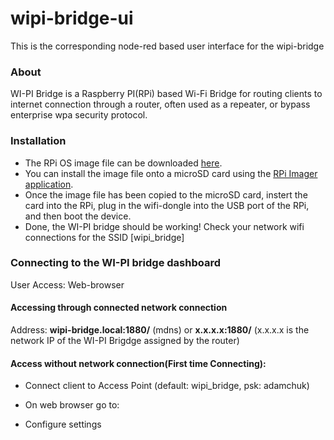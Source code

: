wipi-bridge-ui
==============

This is the corresponding node-red based  user interface for the wipi-bridge

### About

WI-PI Bridge is a Raspberry PI(RPi) based Wi-Fi Bridge for routing clients to internet connection through a router, often used as a repeater, or bypass enterprise wpa security protocol.

### Installation
- The RPi OS image file can be downloaded [here](https://drive.google.com/file/d/1kfivoJRY1-tfTbqO5MyLWXaK64weQToH/view?usp=share_link).
- You can install the image file onto a microSD card using the [RPi Imager application](https://www.raspberrypi.com/software/).
- Once the image file has been copied to the microSD card, instert the card into the RPi, plug in the wifi-dongle into the USB port of the RPi, and then boot the device.
- Done, the WI-PI bridge should be working! Check your network wifi connections for the SSID [wipi_bridge]

### Connecting to the WI-PI bridge dashboard
User Access: Web-browser​

#### Accessing through connected network connection
Address: **wipi-bridge.local:1880/** (mdns) or **x.x.x.x:1880/** (x.x.x.x is the network IP of the WI-PI Brigdge assigned by the router)​

#### Access without network connection(First time Connecting):​

- Connect client to Access Point (default: wipi_bridge, psk: adamchuk)​

- On web browser go to: [](10.0.1.1:1880/​)

- Configure settings



